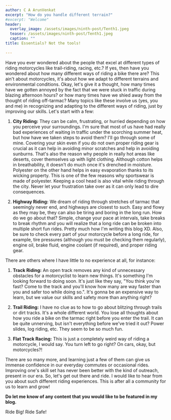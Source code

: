 ```yaml
---
author: C A ArunVenkat
excerpt: "How do you handle different terrain?"
#excerpt: "Welcome"
header:
  overlay_image: /assets/images/ninth-post/Tenth1.jpeg
  teaser: /assets/images/ninth-post/Tenth1.jpeg
  caption: ""
title: Essentials? Not the tools!
      
---
```


Have you ever wondered about the people that excel at different types of riding motorcycles like trail-riding, racing, etc.? If yes, then have you wondered about how many different ways of riding a bike there are? 
This ain't about motorcycles, it's about how we adapt to different terrains and environmental conditions. Okay, let's give it a thought, how many times have we gotten annoyed by the fact that we were stuck in traffic during blazing afternoon hours? or how many times have we shied away from the thought of riding off-tarmac?
Many topics like these involve us (yes, you and me) in recognizing and adapting to the different ways of riding, just by improving our skills.
Let's start with a few:

1. **City Riding:** They can be calm, frustrating, or hurried depending on how you perceive your surroundings. I'm sure that most of us have had really bad experiences of waiting in traffic under the scorching summer heat, but how have we taken steps to avoid them? I'll go through some of mine. Covering your skin even if you do not own proper riding gear is crucial as it can help in avoiding minor scratches and help in avoiding sunburns. That's also the reason why people in really hot areas like deserts, cover themselves up with light clothing. Although cotton helps in breathability, it doesn't do much once it's drenched in moisture. Polyester on the other hand helps in easy evaporation thanks to its wicking property. This is one of the few reasons why sportswear is made of polyester.
Keeping a cool head is also vital while riding through the city. Never let your frustration take over as it can only lead to dire consequences.

2. **Highway Riding:** We dream of riding through stretches of tarmac that seemingly never end, and highways are closest to such. Easy and flowy as they may be, they can also be tiring and boring in the long run. How do we go about that? Simple, change your pace at intervals, take breaks to break rhythm and you will realize that a long ride can be broken into multiple short fun rides. Pretty much how I'm writing this blog XD. Also, be sure to check every part of your motorcycle before a long ride, for example, tire pressures (although you must be checking them regularly), engine oil, brake fluid, engine coolant (if required), and proper riding gear. 

There are others where I have little to no experience at all, for instance:

1. **Track Riding:** An open track removes any kind of unnecessary obstacles for a motorcyclist to learn new things. It's something I'm looking forward to doing soon. It's just like they say, "You think you're fast? Come to the track and you'll know how many are way faster than you and safer too while doing so.". It's gonna be an expensive way to learn, but we value our skills and safety more than anything right?

2. **Trail Riding:** I have no clue as to how to go about blitzing through trails or dirt tracks. It's a whole different world. You lose all thoughts about how you ride a bike on the tarmac right before you enter the trail. It can be quite unnerving, but isn't everything before we've tried it out? Power slides, log riding, etc. They seem to be so much fun.

3. **Flat Track Racing:** This is just a completely weird way of riding a motorcycle, I would say. You turn left to go right? On cars, okay, but motorcycles?! 

There are so many more, and learning just a few of them can give us immense confidence in our everyday commutes or occasional rides. Improving one's skill set has never been better with the kind of outreach, present in our era. So, let's get out there and ride. I would like to hear from you about such different riding experiences. This is after all a community for us to learn and grow! 

**Do let me know of any content that you would like to be featured in my blog.**

Ride Big! Ride Safe!
